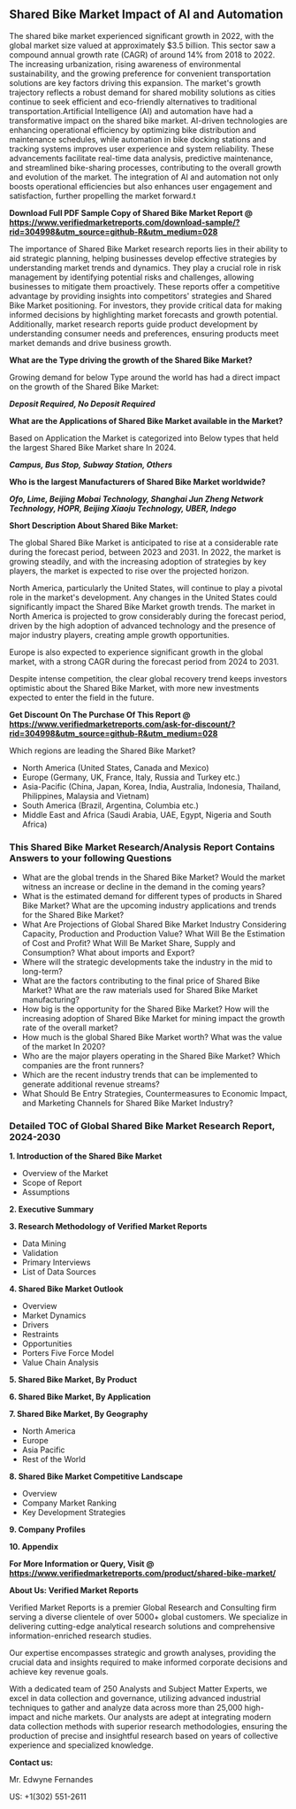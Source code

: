 <h2>Shared Bike Market Impact of AI and Automation</h2>The shared bike market experienced significant growth in 2022, with the global market size valued at approximately $3.5 billion. This sector saw a compound annual growth rate (CAGR) of around 14% from 2018 to 2022. The increasing urbanization, rising awareness of environmental sustainability, and the growing preference for convenient transportation solutions are key factors driving this expansion. The market's growth trajectory reflects a robust demand for shared mobility solutions as cities continue to seek efficient and eco-friendly alternatives to traditional transportation.Artificial Intelligence (AI) and automation have had a transformative impact on the shared bike market. AI-driven technologies are enhancing operational efficiency by optimizing bike distribution and maintenance schedules, while automation in bike docking stations and tracking systems improves user experience and system reliability. These advancements facilitate real-time data analysis, predictive maintenance, and streamlined bike-sharing processes, contributing to the overall growth and evolution of the market. The integration of AI and automation not only boosts operational efficiencies but also enhances user engagement and satisfaction, further propelling the market forward.t</p><p id="" class=""><strong>Download Full PDF Sample Copy of Shared Bike Market Report @ <a href="https://www.verifiedmarketreports.com/download-sample/?rid=304998&utm_source=github-R&utm_medium=028" target="_blank">https://www.verifiedmarketreports.com/download-sample/?rid=304998&utm_source=github-R&utm_medium=028</a></strong></p><p>The importance of&nbsp;Shared Bike Market research reports lies in their ability to aid strategic planning, helping businesses develop effective strategies by understanding market trends and dynamics. They play a crucial role in risk management by identifying potential risks and challenges, allowing businesses to mitigate them proactively. These reports offer a competitive advantage by providing insights into competitors' strategies and Shared Bike Market positioning. For investors, they provide critical data for making informed decisions by highlighting market forecasts and growth potential. Additionally, market research reports guide product development by understanding consumer needs and preferences, ensuring products meet market demands and drive business growth.</p><p><strong>What are the&nbsp;Type driving the growth of the Shared Bike Market?</strong></p><p id="" class="">Growing demand for below Type around the world has had a direct impact on the growth of the Shared Bike Market:</p><em><strong>Deposit Required, No Deposit Required</strong></em></p><strong>What are the&nbsp;Applications&nbsp;of Shared Bike Market available in the Market?</strong></p><p id="" class="">Based on Application the Market is categorized into Below types that held the largest Shared Bike Market share In 2024.</p><em><strong>Campus, Bus Stop, Subway Station, Others</strong></em></p><strong>Who is the largest Manufacturers of Shared Bike Market worldwide?</strong></p><p><em><strong>Ofo, Lime, Beijing Mobai Technology, Shanghai Jun Zheng Network Technology, HOPR, Beijing Xiaoju Technology, UBER, Indego</strong></em></p><p id="" class=""><strong>Short Description About Shared Bike Market:</strong></p><p>The global Shared Bike Market is anticipated to rise at a considerable rate during the forecast period, between 2023 and 2031. In 2022, the market is growing steadily, and with the increasing adoption of strategies by key players, the market is expected to rise over the projected horizon.</p><p>North America, particularly the United States, will continue to play a pivotal role in the market's development. Any changes in the United States could significantly impact the Shared Bike Market growth trends. The market in North America is projected to grow considerably during the forecast period, driven by the high adoption of advanced technology and the presence of major industry players, creating ample growth opportunities.</p><p>Europe is also expected to experience significant growth in the global market, with a strong CAGR during the forecast period from 2024 to 2031.</p><p>Despite intense competition, the clear global recovery trend keeps investors optimistic about the Shared Bike Market, with more new investments expected to enter the field in the future.</p><p id="" class=""><strong>Get Discount On The Purchase Of This Report @ <a href="https://www.verifiedmarketreports.com/ask-for-discount/?rid=304998&utm_source=github-R&utm_medium=028" target="_blank">https://www.verifiedmarketreports.com/ask-for-discount/?rid=304998&utm_source=github-R&utm_medium=028</a></strong></p>Which regions are leading the Shared Bike Market?</p><ul><li>North America (United States, Canada and Mexico)</li><li>Europe (Germany, UK, France, Italy, Russia and Turkey etc.)</li><li>Asia-Pacific (China, Japan, Korea, India, Australia, Indonesia, Thailand, Philippines, Malaysia and Vietnam)</li><li>South America (Brazil, Argentina, Columbia etc.)</li><li>Middle East and Africa (Saudi Arabia, UAE, Egypt, Nigeria and South Africa)</li></ul><h3 id="" class="">This Shared Bike Market Research/Analysis Report Contains Answers to your following Questions</h3><ul><li>What are the global trends in the Shared Bike Market? Would the market witness an increase or decline in the demand in the coming years?</li><li>What is the estimated demand for different types of products in Shared Bike Market? What are the upcoming industry applications and trends for the Shared Bike Market?</li><li>What Are Projections of Global Shared Bike Market Industry Considering Capacity, Production and Production Value? What Will Be the Estimation of Cost and Profit? What Will Be Market Share, Supply and Consumption? What about imports and Export?</li><li>Where will the strategic developments take the industry in the mid to long-term?</li><li>What are the factors contributing to the final price of Shared Bike Market? What are the raw materials used for Shared Bike Market manufacturing?</li><li>How big is the opportunity for the Shared Bike Market? How will the increasing adoption of Shared Bike Market for mining impact the growth rate of the overall market?</li><li>How much is the global Shared Bike Market worth? What was the value of the market In 2020?</li><li>Who are the major players operating in the Shared Bike Market? Which companies are the front runners?</li><li>Which are the recent industry trends that can be implemented to generate additional revenue streams?</li><li>What Should Be Entry Strategies, Countermeasures to Economic Impact, and Marketing Channels for Shared Bike Market Industry?</li></ul><h3 id="" class="">Detailed TOC of Global Shared Bike Market Research Report, 2024-2030</h3><p id="" class=""><strong>1. Introduction of the Shared Bike Market</strong></p><ul><li>Overview of the Market</li><li>Scope of Report</li><li>Assumptions</li></ul><p id="" class=""><strong>2. Executive Summary</strong></p><p id="" class=""><strong>3. Research Methodology of Verified Market Reports</strong></p><ul><li>Data Mining</li><li>Validation</li><li>Primary Interviews</li><li>List of Data Sources</li></ul><p id="" class=""><strong>4. Shared Bike Market Outlook</strong></p><ul><li>Overview</li><li>Market Dynamics</li><li>Drivers</li><li>Restraints</li><li>Opportunities</li><li>Porters Five Force Model</li><li>Value Chain Analysis</li></ul><p id="" class=""><strong>5. Shared Bike Market, By Product</strong></p><p id="" class=""><strong>6. Shared Bike Market, By Application</strong></p><p id="" class=""><strong>7. Shared Bike Market, By Geography</strong></p><ul><li>North America</li><li>Europe</li><li>Asia Pacific</li><li>Rest of the World</li></ul><p id="" class=""><strong>8. Shared Bike Market Competitive Landscape</strong></p><ul><li>Overview</li><li>Company Market Ranking</li><li>Key Development Strategies</li></ul><p id="" class=""><strong>9. Company Profiles</strong></p><p id="" class=""><strong>10. Appendix</strong></p><p id="" class=""><strong>For More Information or Query, Visit @ <a href="https://www.verifiedmarketreports.com/product/shared-bike-market/" target="_blank">https://www.verifiedmarketreports.com/product/shared-bike-market/</a></strong></p><p id="" class=""><strong>About Us: Verified Market Reports</strong></p><p id="" class="">Verified Market Reports is a premier Global Research and Consulting firm serving a diverse clientele of over 5000+ global customers. We specialize in delivering cutting-edge analytical research solutions and comprehensive information-enriched research studies.</p><p id="" class="">Our expertise encompasses strategic and growth analyses, providing the crucial data and insights required to make informed corporate decisions and achieve key revenue goals.</p><p id="" class="">With a dedicated team of 250 Analysts and Subject Matter Experts, we excel in data collection and governance, utilizing advanced industrial techniques to gather and analyze data across more than 25,000 high-impact and niche markets. Our analysts are adept at integrating modern data collection methods with superior research methodologies, ensuring the production of precise and insightful research based on years of collective experience and specialized knowledge.</p><p id="" class=""><strong>Contact us:</strong></p><p id="" class="">Mr. Edwyne Fernandes</p><p id="" class="">US: +1(302) 551-2611</p>